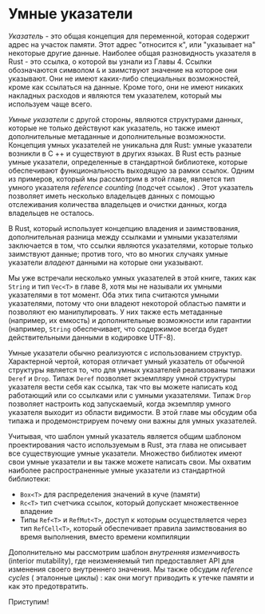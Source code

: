 # Умные указатели

*Указатель* - это общая концепция для переменной, которая содержит адрес на участок памяти. Этот адрес "относится к", или "указывает на" некоторые другие данные. Наиболее общая разновидность указателя в Rust - это ссылка, о которой вы узнали из Главы 4. Ссылки обозначаются символом `&` и заимствуют значение на которое они указывают. Они не имеют каких-либо специальных возможностей, кроме как ссылаться на данные. Кроме того, они не имеют никаких накладных расходов и являются тем указателем, который мы используем чаще всего.

*Умные указатели* с другой стороны, являются структурами данных, которые не только действуют как указатель, но также имеют дополнительные метаданные и дополнительные возможности. Концепция умных указателей не уникальна для Rust: умные указатели возникли в C ++ и существуют в других языках. В Rust есть разные умные указатели, определенные в стандартной библиотеке, которые обеспечивают функциональность выходящую за рамки ссылок. Одним из примеров, который мы рассмотрим в этой главе, является тип умного указателя *reference counting* (подсчет ссылок) . Этот указатель позволяет иметь несколько владельцев данных с помощью отслеживания количества владельцев и очистки данных, когда владельцев не осталось.

В Rust, который использует концепцию владения и заимствования, дополнительная разница между ссылками и умными указателями заключается в том, что ссылки являются указателями, которые только заимствуют данные; против того, что во многих случаях умные указатели *владеют* данными на которые они указывают.

Мы уже встречали несколько умных указателей в этой книге, таких как `String` и тип `Vec<T>` в главе 8, хотя мы не называли их умными указателями в тот момент. Оба этих типа считаются умными указателями, потому что они владеют некоторой областью памяти и позволяют ею манипулировать. У них также есть метаданные (например, их емкость) и дополнительные возможности или гарантии (например, `String` обеспечивает, что содержимое всегда будет действительными данными в кодировке UTF-8).

Умные указатели обычно реализуются с использованием структур. Характерной чертой, которая отличает умный указатель от обычной структуры является то, что для умных указателей реализованы типажи `Deref` и `Drop`. Типаж `Deref` позволяет экземпляру умной структуры указателя вести себя как ссылка, так что вы можете написать код работающий или со ссылками или с умными указателями. Типаж `Drop` позволяет настроить код запускаемый, когда экземпляр умного указателя выходит из области видимости. В этой главе мы обсудим оба типажа и продемонстрируем почему они важны для умных указателей.

Учитывая, что шаблон умный указатель является общим шаблоном проектирования часто используемым в Rust, эта глава не описывает все существующие умные указатели. Множество библиотек имеют свои умные указатели и вы также можете написать свои. Мы охватим наиболее распространенные умные указатели из стандартной библиотеки:

- `Box<T>` для распределения значений в куче (памяти)
- `Rc<T>` тип счетчика ссылок, который допускает множественное владение
- Типы `Ref<T>` и `RefMut<T>`, доступ к которым осуществляется через тип `RefCell<T>`, который обеспечивает правила заимствования во время выполнения, вместо времени компиляции

Дополнительно мы рассмотрим шаблон *внутренняя изменчивость* (interior mutability), где неизменяемый тип предоставляет API для изменения своего внутреннего значения. Мы также обсудим *reference cycles* ( эталонные циклы) : как они могут приводить к утечке памяти и как это предотвратить.

Приступим!
